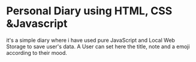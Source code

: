 # Personal Diary using HTML, CSS &Javascript

it's a simple diary where i have used pure JavaScript and Local Web Storage to save user's data. A User can set here the title, note and a emoji according to their mood.
